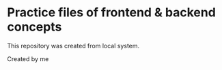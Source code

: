 # Practice files of frontend & backend concepts

This repository was created from local system.

Created by me
